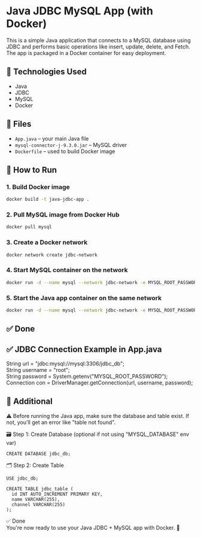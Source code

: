 # Java JDBC MySQL App (with Docker)

This is a simple Java application that connects to a MySQL database using JDBC and performs basic operations like insert, update, delete, and Fetch. The app is packaged in a Docker container for easy deployment.

## 🔧 Technologies Used
- Java
- JDBC
- MySQL
- Docker

## 📁 Files
- `App.java` – your main Java file
- `mysql-connector-j-9.3.0.jar` – MySQL driver
- `Dockerfile` – used to build Docker image

## 🚀 How to Run

### 1. Build Docker image
```bash
docker build -t java-jdbc-app . 
```
### 2. Pull MySQL image from Docker Hub
```bash
docker pull mysql
```
### 3. Create a Docker network
```bash
docker network create jdbc-network
```
### 4. Start MySQL container on the network
```bash
docker run -d --name mysql --network jdbc-network -e MYSQL_ROOT_PASSWORD=yourPassword -e MYSQL_USERNAME=root -e MYSQL_DATABASE=jdbc_db mysql
```
### 5. Start the Java app container on the same network
```bash
docker run -d --name mysql --network jdbc-network -e MYSQL_ROOT_PASSWORD=yourPassword -e MYSQL_DATABASE=jdbc_db mysql
```

## ✅ Done


## ✅ JDBC Connection Example in App.java

String url = "jdbc:mysql://mysql:3306/jdbc_db";\
String username = "root";\
String password = System.getenv("MYSQL_ROOT_PASSWORD");\
Connection con = DriverManager.getConnection(url, username, password);






## 📌 Additional
 
⚠️ Before running the Java app, make sure the database and table exist.
If not, you'll get an error like "table not found".

🗃️ Step 1: Create Database (optional if not using "MYSQL_DATABASE" env var)
```mysql
CREATE DATABASE jdbc_db;
```
🗂️ Step 2: Create Table

```mysql
USE jdbc_db;

CREATE TABLE jdbc_table (
  id INT AUTO_INCREMENT PRIMARY KEY,
  name VARCHAR(255),
  channel VARCHAR(255)
);
```

✅ Done \
You're now ready to use your Java JDBC + MySQL app with Docker. 🎉



